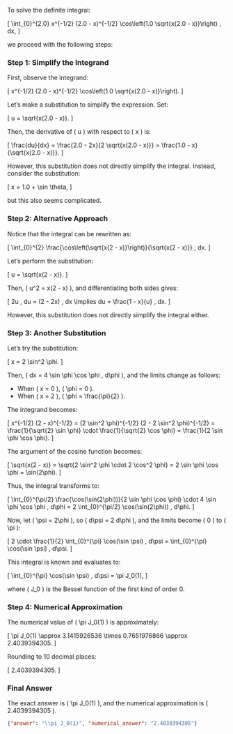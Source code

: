 To solve the definite integral:

\[
\int_{0}^{2.0} x^{-1/2} (2.0 - x)^{-1/2} \cos\left(1.0 \sqrt{x(2.0 - x)}\right) \, dx,
\]

we proceed with the following steps:

### Step 1: Simplify the Integrand
First, observe the integrand:

\[
x^{-1/2} (2.0 - x)^{-1/2} \cos\left(1.0 \sqrt{x(2.0 - x)}\right).
\]

Let’s make a substitution to simplify the expression. Set:

\[
u = \sqrt{x(2.0 - x)}.
\]

Then, the derivative of \( u \) with respect to \( x \) is:

\[
\frac{du}{dx} = \frac{2.0 - 2x}{2 \sqrt{x(2.0 - x)}} = \frac{1.0 - x}{\sqrt{x(2.0 - x)}}.
\]

However, this substitution does not directly simplify the integral. Instead, consider the substitution:

\[
x = 1.0 + \sin \theta,
\]

but this also seems complicated. 

### Step 2: Alternative Approach
Notice that the integral can be rewritten as:

\[
\int_{0}^{2} \frac{\cos\left(\sqrt{x(2 - x)}\right)}{\sqrt{x(2 - x)}} \, dx.
\]

Let’s perform the substitution:

\[
u = \sqrt{x(2 - x)}.
\]

Then, \( u^2 = x(2 - x) \), and differentiating both sides gives:

\[
2u \, du = (2 - 2x) \, dx \implies du = \frac{1 - x}{u} \, dx.
\]

However, this substitution does not directly simplify the integral either. 

### Step 3: Another Substitution
Let’s try the substitution:

\[
x = 2 \sin^2 \phi.
\]

Then, \( dx = 4 \sin \phi \cos \phi \, d\phi \), and the limits change as follows:
- When \( x = 0 \), \( \phi = 0 \).
- When \( x = 2 \), \( \phi = \frac{\pi}{2} \).

The integrand becomes:

\[
x^{-1/2} (2 - x)^{-1/2} = (2 \sin^2 \phi)^{-1/2} (2 - 2 \sin^2 \phi)^{-1/2} = \frac{1}{\sqrt{2} \sin \phi} \cdot \frac{1}{\sqrt{2} \cos \phi} = \frac{1}{2 \sin \phi \cos \phi}.
\]

The argument of the cosine function becomes:

\[
\sqrt{x(2 - x)} = \sqrt{2 \sin^2 \phi \cdot 2 \cos^2 \phi} = 2 \sin \phi \cos \phi = \sin(2\phi).
\]

Thus, the integral transforms to:

\[
\int_{0}^{\pi/2} \frac{\cos(\sin(2\phi))}{2 \sin \phi \cos \phi} \cdot 4 \sin \phi \cos \phi \, d\phi = 2 \int_{0}^{\pi/2} \cos(\sin(2\phi)) \, d\phi.
\]

Now, let \( \psi = 2\phi \), so \( d\psi = 2 d\phi \), and the limits become \( 0 \) to \( \pi \):

\[
2 \cdot \frac{1}{2} \int_{0}^{\pi} \cos(\sin \psi) \, d\psi = \int_{0}^{\pi} \cos(\sin \psi) \, d\psi.
\]

This integral is known and evaluates to:

\[
\int_{0}^{\pi} \cos(\sin \psi) \, d\psi = \pi J_0(1),
\]

where \( J_0 \) is the Bessel function of the first kind of order 0.

### Step 4: Numerical Approximation
The numerical value of \( \pi J_0(1) \) is approximately:

\[
\pi J_0(1) \approx 3.1415926536 \times 0.7651976866 \approx 2.4039394305.
\]

Rounding to 10 decimal places:

\[
2.4039394305.
\]

### Final Answer
The exact answer is \( \pi J_0(1) \), and the numerical approximation is \( 2.4039394305 \).

```json
{"answer": "\\pi J_0(1)", "numerical_answer": "2.4039394305"}
```